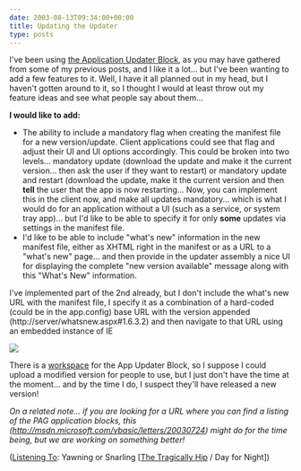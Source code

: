 ```yaml
---
date: 2003-08-13T09:34:00+00:00
title: Updating the Updater
type: posts
---
```

I've been using [the Application Updater Block](http://msdn.microsoft.com/vbasic/default.aspx?pull=/library/en-us/dnbda/html/updater.asp), as you may have gathered from some of my previous posts, and I like it a lot... but I've been wanting to add a few features to it. Well, I have it all planned out in my head, but I haven't gotten around to it, so I thought I would at least throw out my feature ideas and see what people say about them...

**I would like to add:**

  * The ability to include a mandatory flag when creating the manifest file for a new version/update. Client applications could see that flag and adjust their UI and UI options accordingly. This could be broken into two levels... mandatory update (download the update and make it the current version... then ask the user if they want to restart) or mandatory update and restart (download the update, make it the current version and then **tell** the user that the app is now restarting... Now, you can implement this in the client now, and make all updates mandatory... which is what I would do for an application without a UI (such as a service, or system tray app)... but I'd like to be able to specify it for only **some** updates via settings in the manifest file.
  * I'd like to be able to include "what's new" information in the new manifest file, either as XHTML right in the manifest or as a URL to a "what's new" page... and then provide in the updater assembly a nice UI for displaying the complete "new version available" message along with this "What's New" information.

I've implemented part of the 2nd already, but I don't include the what's new URL with the manifest file, I specify it as a combination of a hard-coded (could be in the app.config) base URL with the version appended (http://server/whatsnew.aspx#1.6.3.2) and then navigate to that URL using an embedded instance of IE

<img src="http://www.duncanmackenzie.net/UpdateBrowserWindow.png" border="0" />

There is a [workspace](http://www.gotdotnet.com/Community/Workspaces/workspace.aspx?id=83c68646-befb-4586-ba9f-fdf1301902f5) for the App Updater Block, so I suppose I could upload a modified version for people to use, but I just don't have the time at the moment... and by the time I do, I suspect they'll have released a new version!

_On a related note... if you are looking for a URL where you can find a listing of the PAG application blocks, this (<http://msdn.microsoft.com/vbasic/letters/20030724>) might do for the time being, but we are working on something better!_


  ([Listening To](https://learn.microsoft.com/en-us/previous-versions/dotnet/articles/ms973230(v=msdn.10)): Yawning or Snarling [[The Tragically Hip](http://www.windowsmedia.com/mg/search.asp?srch=The+Tragically+Hip) / Day for Night])
